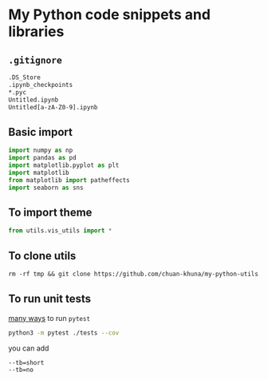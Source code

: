 # My Python code snippets and libraries

## `.gitignore`

```txt
.DS_Store
.ipynb_checkpoints
*.pyc
Untitled.ipynb
Untitled[a-zA-Z0-9].ipynb
```

## Basic import

```py
import numpy as np
import pandas as pd
import matplotlib.pyplot as plt
import matplotlib
from matplotlib import patheffects
import seaborn as sns
```

## To import theme

```py
from utils.vis_utils import *
```

## To clone utils

```txt
rm -rf tmp && git clone https://github.com/chuan-khuna/my-python-utils.git tmp && cp -R tmp/utils ./ && rm -rf tmp
```

## To run unit tests

[many ways](https://docs.pytest.org/en/7.1.x/how-to/output.html) to run `pytest`

```sh
python3 -m pytest ./tests --cov
```

you can add

```sh
--tb=short
--tb=no
```
